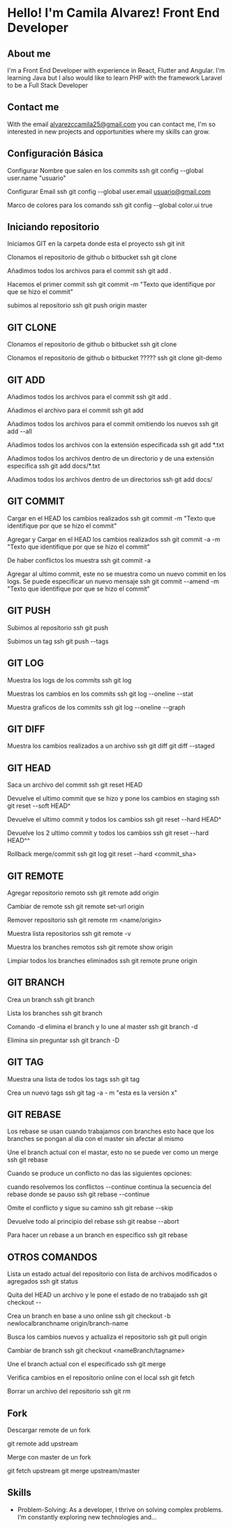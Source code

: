 # Hello! I'm Camila Alvarez! Front End  Developer
## About me 
I'm a Front End Developer with experience in React, Flutter and Angular. I'm learning Java but I also would like to learn PHP with the framework Laravel to be a Full Stack Developer

## Contact me 

With the email alvarezccamila25@gmail.com  you can contact me, I'm so interested in new projects and opportunities where my skills can grow.

## Configuración Básica

Configurar Nombre que salen en los commits
ssh
git config --global user.name "usuario"

Configurar Email
ssh
git config --global user.email usuario@gmail.com

Marco de colores para los comando
ssh
git config --global color.ui true


## Iniciando repositorio

Iniciamos GIT en la carpeta donde esta el proyecto
ssh
git init

Clonamos el repositorio de github o bitbucket
ssh
git clone <url>

Añadimos todos los archivos para el commit
ssh
git add .

Hacemos el primer commit
ssh
git commit -m "Texto que identifique por que se hizo el commit"

subimos al repositorio
ssh
git push origin master


## GIT CLONE


Clonamos el repositorio de github o bitbucket
ssh
git clone <url>

Clonamos el repositorio de github o bitbucket ?????
ssh
git clone <url> git-demo


## GIT ADD


Añadimos todos los archivos para el commit
ssh
git add .

Añadimos el archivo para el commit
ssh
git add <archivo>

Añadimos todos los archivos para el commit omitiendo los nuevos
ssh
git add --all

Añadimos todos los archivos con la extensión especificada
ssh
git add *.txt

Añadimos todos los archivos dentro de un directorio y de una extensión especifica
ssh
git add docs/*.txt

Añadimos todos los archivos dentro de un directorios
ssh
git add docs/

## GIT COMMIT

Cargar en el HEAD los cambios realizados
ssh
git commit -m "Texto que identifique por que se hizo el commit"

Agregar y Cargar en el HEAD los cambios realizados
ssh
git commit -a -m "Texto que identifique por que se hizo el commit"

De haber conflictos los muestra
ssh
git commit -a

Agregar al ultimo commit, este no se muestra como un nuevo commit en los logs. Se puede especificar un nuevo mensaje
ssh
git commit --amend -m "Texto que identifique por que se hizo el commit"

## GIT PUSH

Subimos al repositorio
ssh
git push <origien> <branch>

Subimos un tag
ssh
git push --tags

## GIT LOG

Muestra los logs de los commits
ssh
git log

Muestras los cambios en los commits
ssh
git log --oneline --stat

Muestra graficos de los commits
ssh
git log --oneline --graph

## GIT DIFF

Muestra los cambios realizados a un archivo
ssh
git diff
git diff --staged

## GIT HEAD

Saca un archivo del commit
ssh
git reset HEAD <archivo>

Devuelve el ultimo commit que se hizo y pone los cambios en staging
ssh
git reset --soft HEAD^

Devuelve el ultimo commit y todos los cambios
ssh
git reset --hard HEAD^

Devuelve los 2 ultimo commit y todos los cambios
ssh
git reset --hard HEAD^^

Rollback merge/commit
ssh
git log
git reset --hard <commit_sha>

## GIT REMOTE

Agregar repositorio remoto
ssh
git remote add origin <url>

Cambiar de remote
ssh
git remote set-url origin <url>

Remover repositorio
ssh
git remote rm <name/origin>

Muestra lista repositorios
ssh
git remote -v

Muestra los branches remotos
ssh
git remote show origin

Limpiar todos los branches eliminados
ssh
git remote prune origin

## GIT BRANCH

Crea un branch
ssh
git branch <nameBranch>

Lista los branches
ssh
git branch

Comando -d elimina el branch y lo une al master
ssh
git branch -d <nameBranch>

Elimina sin preguntar
ssh
git branch -D <nameBranch>

## GIT TAG

Muestra una lista de todos los tags
ssh
git tag

Crea un nuevo tags
ssh
git tag -a <verison> - m "esta es la versión x"

## GIT REBASE

Los rebase se usan cuando trabajamos con branches esto hace que los branches se pongan al día con el master sin afectar al mismo

Une el branch actual con el mastar, esto no se puede ver como un merge
ssh
git rebase

Cuando se produce un conflicto no das las siguientes opciones:

cuando resolvemos los conflictos --continue continua la secuencia del rebase donde se pauso
ssh
git rebase --continue

Omite el conflicto y sigue su camino
ssh
git rebase --skip

Devuelve todo al principio del rebase
ssh
git reabse --abort

Para hacer un rebase a un branch en especifico
ssh
git rebase <nameBranch>

## OTROS COMANDOS

Lista un estado actual del repositorio con lista de archivos modificados o agregados
ssh
git status

Quita del HEAD un archivo y le pone el estado de no trabajado
ssh
git checkout -- <file>

Crea un branch en base a uno online
ssh
git checkout -b newlocalbranchname origin/branch-name

Busca los cambios nuevos y actualiza el repositorio
ssh
git pull origin <nameBranch>

Cambiar de branch
ssh
git checkout <nameBranch/tagname>

Une el branch actual con el especificado
ssh
git merge <nameBranch>

Verifica cambios en el repositorio online con el local
ssh
git fetch

Borrar un archivo del repositorio
ssh
git rm <archivo>


## Fork

Descargar remote de un fork

git remote add upstream <url>


Merge con master de un fork

git fetch upstream
git merge upstream/master

## Skills
- Problem-Solving: As a developer, I thrive on solving complex problems. I’m constantly exploring new technologies and...
